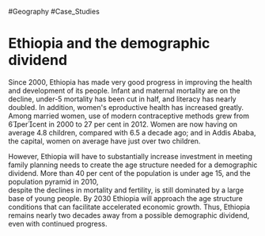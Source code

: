 #Geography
#Case_Studies


# Ethiopia and the demographic dividend

Since 2000, Ethiopia has made very good progress in improving the health and development of its people. Infant and maternal mortality are on the decline, under-5 mortality has been cut in half, and literacy has nearly doubled. In addition, women's 
 eproductive health has increased greatly. Among married women, use of modern
contraceptive methods grew from 6percent in 2000 to 27 per cent in 2012. Women are now having on average 4.8 children, compared with 6.5 a decade ago; and in Addis Ababa, the capital, women on average have just over two children.

However, Ethiopia will have to substantially increase investment in meeting family planning needs to create the age structure needed for a demographic dividend. More than 40 per cent of the population is under age 15, and the population pyramid in 2010,  
despite the declines in mortality and fertility, is still dominated by a large base of young people. By 2030 Ethiopia will approach the age structure conditions that can facilitate accelerated economic growth. Thus, Ethiopia remains nearly two decades away from a possible demographic dividend, even with continued progress.